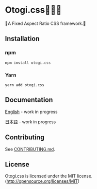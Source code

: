 # Otogi.css👸🏻👘

🧝A Fixed Aspect Ratio CSS framework.🧚‍

## Installation

### npm

```
npm install otogi.css
```

### Yarn

```
yarn add otogi.css
```

## Documentation

[English](docs/en/README.md) - work in progress

[日本語](docs/ja/README.md) - work in progress

## Contributing

See [CONTRIBUTING.md](.github/CONTRIBUTING.md).

## License

Otogi.css is licensed under the MIT license. (http://opensource.org/licenses/MIT)
